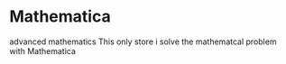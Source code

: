 # Mathematica
advanced mathematics 
This only store i solve the mathematcal problem with Mathematica
